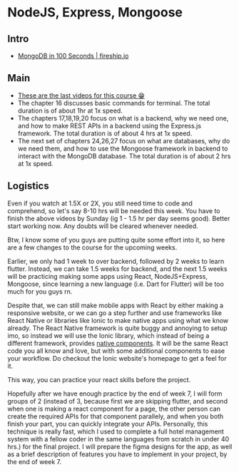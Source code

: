 # NodeJS, Express, Mongoose

## Intro
- [MongoDB in 100 Seconds | fireship.io](https://www.youtube.com/watch?v=-bt_y4Loofg)

## Main
- [These are the last videos for this course 😁](https://drive.google.com/drive/u/0/folders/1zuYlRdC2iflooOycEBsLekZN7a1f0hcv)
- The chapter 16 discusses basic commands for terminal. The total duration is of about 1hr at 1x speed. 
- The chapters 17,18,19,20 focus on what is a backend, why we need one, and how to make REST APIs in a backend using the Express.js framework. The total duration is of about 4 hrs at 1x speed. 
- The next set of chapters 24,26,27 focus on what are databases, why do we need them, and how to use the Mongoose framework in backend to interact with the MongoDB database. The total duration is of about 2 hrs at 1x speed. 

## Logistics
Even if you watch at 1.5X or 2X, you still need time to code and comprehend, so let's say 8-10 hrs will be needed this week. You have to finish the above videos by Sunday (ig 1 - 1.5 hr per day seems good). Better start working now. Any doubts will be cleared whenever needed.

Btw, I know some of you guys are putting quite some effort into it, so here are a few changes to the course for the upcoming weeks. 

Earlier, we only had 1 week to over backend, followed by 2 weeks to learn flutter. 
Instead, we can take 1.5 weeks for backend, and the next 1.5 weeks will be practicing making some apps using React, NodeJS+Express, Mongoose, since learning a new language (i.e. Dart for Flutter) will be too much for you guys rn. 

Despite that, we can still make mobile apps with React by either making a responsive website, or we can go a step further and use frameworks like React Native or libraries like Ionic to make native apps using what we know already. The React Native framework is quite buggy and annoying to setup imo, so instead we will use the Ionic library, which instead of being a different framework, provides [native components](https://ionicframework.com/). It will be the same React code you all know and love, but with some additional components to ease your workflow. Do checkout the Ionic website's homepage to get a feel for it.

This way, you can practice your react skills before the project.

Hopefully after we have enough practice by the end of week 7, I will form groups of 2 (instead of 3, because first we are skipping flutter, and second when one is making a react component for a page, the other person can create the required APIs for that component parallely, and when you both finish your part, you can quickly integrate your APIs. Personally, this technique is really fast, which I used to complete a full hotel management system with a fellow coder in the same languages from scratch in under 40 hrs.) for the final project. I will prepare the figma designs for the app, as well as a brief description of features you have to implement in your project, by the end of week 7.
